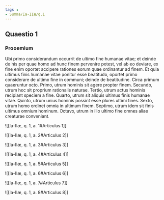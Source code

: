 ```yaml
---
tags : 
- Summa/Ia-IIæ/q.1
---
```


## Quaestio 1

### Prooemium

Ubi primo considerandum occurrit de ultimo fine humanae vitae; et deinde de his per quae homo ad hunc finem pervenire potest, vel ab eo deviare, ex fine enim oportet accipere rationes eorum quae ordinantur ad finem. Et quia ultimus finis humanae vitae ponitur esse beatitudo, oportet primo considerare de ultimo fine in communi; deinde de beatitudine. Circa primum quaeruntur octo. Primo, utrum hominis sit agere propter finem. Secundo, utrum hoc sit proprium rationalis naturae. Tertio, utrum actus hominis recipiant speciem a fine. Quarto, utrum sit aliquis ultimus finis humanae vitae. Quinto, utrum unius hominis possint esse plures ultimi fines. Sexto, utrum homo ordinet omnia in ultimum finem. Septimo, utrum idem sit finis ultimus omnium hominum. Octavo, utrum in illo ultimo fine omnes aliae creaturae conveniant.

![[Ia-IIæ, q. 1, a. 1#Articulus 1]]

![[Ia-IIæ, q. 1, a. 2#Articulus 2]]

![[Ia-IIæ, q. 1, a. 3#Articulus 3]]

![[Ia-IIæ, q. 1, a. 4#Articulus 4]]

![[Ia-IIæ, q. 1, a. 5#Articulus 5]]

![[Ia-IIæ, q. 1, a. 6#Articulus 6]]

![[Ia-IIæ, q. 1, a. 7#Articulus 7]]

![[Ia-IIæ, q. 1, a. 8#Articulus 8]]

